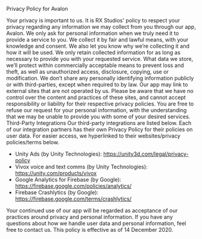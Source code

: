 Privacy Policy for Avalon

Your privacy is important to us. It is RX Studios' policy to respect your privacy regarding any information we may collect from you through our app, Avalon.
We only ask for personal information when we truly need it to provide a service to you. We collect it by fair and lawful means, with your knowledge and consent. We also let you know why we’re collecting it and how it will be used.
We only retain collected information for as long as necessary to provide you with your requested service. What data we store, we’ll protect within commercially acceptable means to prevent loss and theft, as well as unauthorized access, disclosure, copying, use or modification.
We don’t share any personally identifying information publicly or with third-parties, except when required to by law.
Our app may link to external sites that are not operated by us. Please be aware that we have no control over the content and practices of these sites, and cannot accept responsibility or liability for their respective privacy policies.
You are free to refuse our request for your personal information, with the understanding that we may be unable to provide you with some of your desired services.
Third-Party Integrations
Our third-party integrations are listed below. Each of our integration partners has their own Privacy Policy for their policies on user data. For easier access, we hyperlinked to their websites/privacy policies/terms below.
* Unity Ads (by Unity Technologies): https://unity3d.com/legal/privacy-policy
* Vivox voice and text comms (by Unity Technologies): https://unity.com/products/vivox
* Google Analytics for Firebase (by Google): https://firebase.google.com/policies/analytics/
* Firebase Crashlytics (by Google): https://firebase.google.com/terms/crashlytics/

Your continued use of our app will be regarded as acceptance of our practices around privacy and personal information. If you have any questions about how we handle user data and personal information, feel free to contact us.
This policy is effective as of 14 December 2020.
